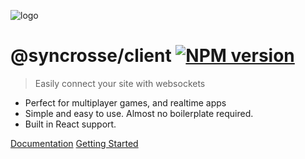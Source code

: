 ![logo](docs/Logo.png)

# @syncrosse/client <span class="badge-npmversion"><a href="https://npmjs.org/package/@syncrosse/client" title="View this project on NPM"><img src="https://img.shields.io/npm/v/@syncrosse/client.svg" alt="NPM version" /></a></span>

> Easily connect your site with websockets

- Perfect for multiplayer games, and realtime apps
- Simple and easy to use. Almost no boilerplate required.
- Built in React support.

[Documentation](https://syncrosse.github.io/server/#/)
[Getting Started](#getting-started)
